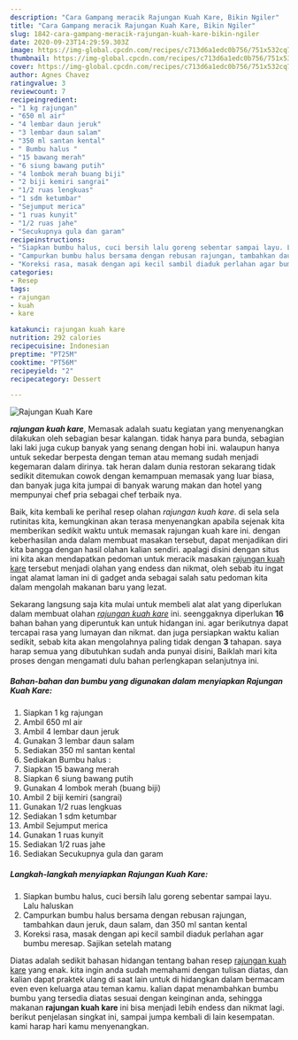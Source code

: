 ```yaml
---
description: "Cara Gampang meracik Rajungan Kuah Kare, Bikin Ngiler"
title: "Cara Gampang meracik Rajungan Kuah Kare, Bikin Ngiler"
slug: 1842-cara-gampang-meracik-rajungan-kuah-kare-bikin-ngiler
date: 2020-09-23T14:29:59.303Z
image: https://img-global.cpcdn.com/recipes/c713d6a1edc0b756/751x532cq70/rajungan-kuah-kare-foto-resep-utama.jpg
thumbnail: https://img-global.cpcdn.com/recipes/c713d6a1edc0b756/751x532cq70/rajungan-kuah-kare-foto-resep-utama.jpg
cover: https://img-global.cpcdn.com/recipes/c713d6a1edc0b756/751x532cq70/rajungan-kuah-kare-foto-resep-utama.jpg
author: Agnes Chavez
ratingvalue: 3
reviewcount: 7
recipeingredient:
- "1 kg rajungan"
- "650 ml air"
- "4 lembar daun jeruk"
- "3 lembar daun salam"
- "350 ml santan kental"
- " Bumbu halus "
- "15 bawang merah"
- "6 siung bawang putih"
- "4 lombok merah buang biji"
- "2 biji kemiri sangrai"
- "1/2 ruas lengkuas"
- "1 sdm ketumbar"
- "Sejumput merica"
- "1 ruas kunyit"
- "1/2 ruas jahe"
- "Secukupnya gula dan garam"
recipeinstructions:
- "Siapkan bumbu halus, cuci bersih lalu goreng sebentar sampai layu. Lalu haluskan"
- "Campurkan bumbu halus bersama dengan rebusan rajungan, tambahkan daun jeruk, daun salam, dan 350 ml santan kental"
- "Koreksi rasa, masak dengan api kecil sambil diaduk perlahan agar bumbu meresap. Sajikan setelah matang"
categories:
- Resep
tags:
- rajungan
- kuah
- kare

katakunci: rajungan kuah kare 
nutrition: 292 calories
recipecuisine: Indonesian
preptime: "PT25M"
cooktime: "PT56M"
recipeyield: "2"
recipecategory: Dessert

---
```



![Rajungan Kuah Kare](https://img-global.cpcdn.com/recipes/c713d6a1edc0b756/751x532cq70/rajungan-kuah-kare-foto-resep-utama.jpg)

<b><i>rajungan kuah kare</i></b>, Memasak adalah suatu kegiatan yang menyenangkan dilakukan oleh sebagian besar kalangan. tidak hanya para bunda, sebagian laki laki juga cukup banyak yang senang dengan hobi ini. walaupun hanya untuk sekedar berpesta dengan teman atau memang sudah menjadi kegemaran dalam dirinya. tak heran dalam dunia restoran sekarang tidak sedikit ditemukan cowok dengan kemampuan memasak yang luar biasa, dan banyak juga kita jumpai di banyak warung makan dan hotel yang mempunyai chef pria sebagai chef terbaik nya.

Baik, kita kembali ke perihal resep olahan <i>rajungan kuah kare</i>. di sela sela rutinitas kita, kemungkinan akan terasa menyenangkan apabila sejenak kita memberikan sedikit waktu untuk memasak rajungan kuah kare ini. dengan keberhasilan anda dalam membuat masakan tersebut, dapat menjadikan diri kita bangga dengan hasil olahan kalian sendiri. apalagi disini dengan situs ini kita akan mendapatkan pedoman untuk meracik masakan <u>rajungan kuah kare</u> tersebut menjadi olahan yang endess dan nikmat, oleh sebab itu ingat ingat alamat laman ini di gadget anda sebagai salah satu pedoman kita dalam mengolah makanan baru yang lezat.




Sekarang langsung saja kita mulai untuk membeli alat alat yang diperlukan dalam membuat olahan <u><i>rajungan kuah kare</i></u> ini. seenggaknya diperlukan <b>16</b> bahan bahan yang diperuntuk kan untuk hidangan ini. agar berikutnya dapat tercapai rasa yang lumayan dan nikmat. dan juga persiapkan waktu kalian sedikit, sebab kita akan mengolahnya paling tidak dengan <b>3</b> tahapan. saya harap semua yang dibutuhkan sudah anda punyai disini, Baiklah mari kita proses dengan mengamati dulu bahan perlengkapan selanjutnya ini.

<!--inarticleads1-->

##### Bahan-bahan dan bumbu yang digunakan dalam menyiapkan Rajungan Kuah Kare:

1. Siapkan 1 kg rajungan
1. Ambil 650 ml air
1. Ambil 4 lembar daun jeruk
1. Gunakan 3 lembar daun salam
1. Sediakan 350 ml santan kental
1. Sediakan  Bumbu halus :
1. Siapkan 15 bawang merah
1. Siapkan 6 siung bawang putih
1. Gunakan 4 lombok merah (buang biji)
1. Ambil 2 biji kemiri (sangrai)
1. Gunakan 1/2 ruas lengkuas
1. Sediakan 1 sdm ketumbar
1. Ambil Sejumput merica
1. Gunakan 1 ruas kunyit
1. Sediakan 1/2 ruas jahe
1. Sediakan Secukupnya gula dan garam




<!--inarticleads2-->

##### Langkah-langkah menyiapkan Rajungan Kuah Kare:

1. Siapkan bumbu halus, cuci bersih lalu goreng sebentar sampai layu. Lalu haluskan
1. Campurkan bumbu halus bersama dengan rebusan rajungan, tambahkan daun jeruk, daun salam, dan 350 ml santan kental
1. Koreksi rasa, masak dengan api kecil sambil diaduk perlahan agar bumbu meresap. Sajikan setelah matang




Diatas adalah sedikit bahasan hidangan tentang bahan resep <u>rajungan kuah kare</u> yang enak. kita ingin anda sudah memahami dengan tulisan diatas, dan kalian dapat praktek ulang di saat lain untuk di hidangkan dalam bermacam even even keluarga atau teman kamu. kalian dapat menambahkan bumbu bumbu yang tersedia diatas sesuai dengan keinginan anda, sehingga makanan <b>rajungan kuah kare</b> ini bisa menjadi lebih endess dan nikmat lagi. berikut penjelasan singkat ini, sampai jumpa kembali di lain kesempatan. kami harap hari kamu menyenangkan.
